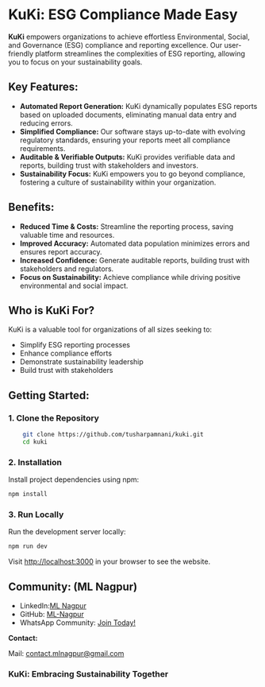 # KuKi: ESG Compliance Made Easy

**KuKi** empowers organizations to achieve effortless Environmental, Social, and Governance (ESG) compliance and reporting excellence. Our user-friendly platform streamlines the complexities of ESG reporting, allowing you to focus on your sustainability goals.

## **Key Features:**

* **Automated Report Generation:** KuKi dynamically populates ESG reports based on uploaded documents, eliminating manual data entry and reducing errors.
* **Simplified Compliance:** Our software stays up-to-date with evolving regulatory standards, ensuring your reports meet all compliance requirements.
* **Auditable & Verifiable Outputs:** KuKi provides verifiable data and reports, building trust with stakeholders and investors.
* **Sustainability Focus:** KuKi empowers you to go beyond compliance, fostering a culture of sustainability within your organization.

## **Benefits:**

* **Reduced Time & Costs:** Streamline the reporting process, saving valuable time and resources.
* **Improved Accuracy:** Automated data population minimizes errors and ensures report accuracy.
* **Increased Confidence:** Generate auditable reports, building trust with stakeholders and regulators.
* **Focus on Sustainability:** Achieve compliance while driving positive environmental and social impact.

## **Who is KuKi For?**

KuKi is a valuable tool for organizations of all sizes seeking to:

* Simplify ESG reporting processes
* Enhance compliance efforts
* Demonstrate sustainability leadership
* Build trust with stakeholders

## **Getting Started:**

### 1. Clone the Repository

```bash
    git clone https://github.com/tusharpamnani/kuki.git
    cd kuki
```

### 2. Installation

Install project dependencies using npm:

```bash
npm install
```

### 3. Run Locally

Run the development server locally:

```bash
npm run dev
```

Visit [http://localhost:3000](http://localhost:3000) in your browser to see the website.

## **Community: (ML Nagpur)**

- LinkedIn:[ML Nagpur](https://linkedin.com/company/mlnagpur/) 
- GitHub: [ML-Nagpur](https://github.com/ML-Nagpur)
- WhatsApp Community: [Join Today!](https://chat.whatsapp.com/I9oaXzsZ1eAGKg1bIj6lQh)

**Contact:**

Mail: contact.mlnagpur@gmail.com

### **KuKi: Embracing Sustainability Together**
